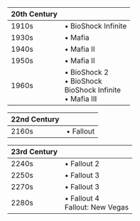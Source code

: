 |20th Century||
|---|---|
1910s | • BioShock Infinite 
1930s | • Mafia 
1940s | • Mafia II
1950s | • Mafia II 
1960s | • BioShock 2<br/>• BioShock<br/>BioShock Infinite<br/>• Mafia III 

|22nd Century||
|---|---|
2160s | • Fallout 

|23rd Century||
|---|---|
2240s | • Fallout 2
2250s | • Fallout 3 
2270s | • Fallout 3
2280s | • Fallout 4<br/>Fallout: New Vegas
